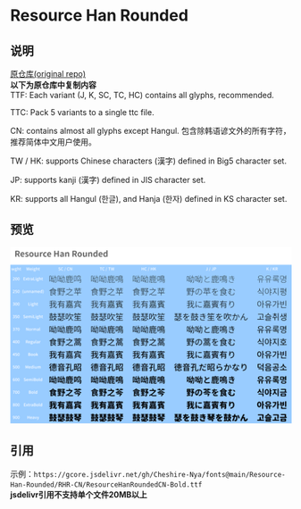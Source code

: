 # Resource Han Rounded

## 说明
[原仓库(original repo)](https://github.com/CyanoHao/Resource-Han-Rounded)  
**以下为原仓库中复制内容**  
TTF: Each variant (J, K, SC, TC, HC) contains all glyphs, recommended.

TTC: Pack 5 variants to a single ttc file.

CN: contains almost all glyphs except Hangul.
包含除韩语谚文外的所有字符，推荐简体中文用户使用。

TW / HK: supports Chinese characters (漢字) defined in Big5 character set.

JP: supports kanji (漢字) defined in JIS character set.

KR: supports all Hangul (한글), and Hanja (한자) defined in KS character set.

## 预览
![预览](/Resource-Han-Rounded/preview.png)

## 引用
示例：`https://gcore.jsdelivr.net/gh/Cheshire-Nya/fonts@main/Resource-Han-Rounded/RHR-CN/ResourceHanRoundedCN-Bold.ttf`  
**jsdelivr引用不支持单个文件20MB以上**
